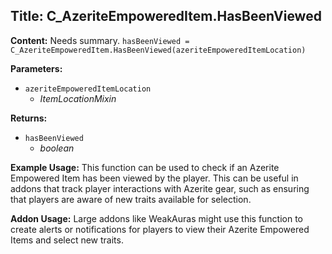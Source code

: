 ## Title: C_AzeriteEmpoweredItem.HasBeenViewed

**Content:**
Needs summary.
`hasBeenViewed = C_AzeriteEmpoweredItem.HasBeenViewed(azeriteEmpoweredItemLocation)`

**Parameters:**
- `azeriteEmpoweredItemLocation`
  - *ItemLocationMixin*

**Returns:**
- `hasBeenViewed`
  - *boolean*

**Example Usage:**
This function can be used to check if an Azerite Empowered Item has been viewed by the player. This can be useful in addons that track player interactions with Azerite gear, such as ensuring that players are aware of new traits available for selection.

**Addon Usage:**
Large addons like WeakAuras might use this function to create alerts or notifications for players to view their Azerite Empowered Items and select new traits.